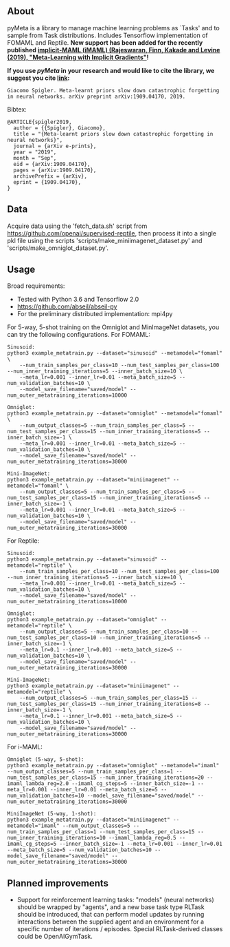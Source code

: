 
## About

pyMeta is a library to manage machine learning problems as `Tasks' and to sample from Task distributions. Includes Tensorflow implementation of FOMAML and Reptile. <b>New support has been added for the recently published [implicit-MAML (iMAML) (Rajeswaran, Finn, Kakade and Levine (2019), "Meta-Learning with Implicit Gradients"](https://arxiv.org/abs/1909.04630)!</b>

<b>If you use *pyMeta* in your research and would like to cite the library, we suggest you cite [link](https://arxiv.org/abs/1909.04170):</b>
```
Giacomo Spigler. Meta-learnt priors slow down catastrophic forgetting in neural networks. arXiv preprint arXiv:1909.04170, 2019.
```

Bibtex:
```
@ARTICLE{spigler2019,
  author = {{Spigler}, Giacomo},
  title = "{Meta-learnt priors slow down catastrophic forgetting in neural networks}",
  journal = {arXiv e-prints},
  year = "2019",
  month = "Sep",
  eid = {arXiv:1909.04170},
  pages = {arXiv:1909.04170},
  archivePrefix = {arXiv},
  eprint = {1909.04170},
}
```

## Data

Acquire data using the 'fetch_data.sh' script from https://github.com/openai/supervised-reptile, then process it into a single pkl file using the scripts 'scripts/make_miniimagenet_dataset.py' and 'scripts/make_omniglot_dataset.py'.

## Usage

Broad requirements:
+ Tested with Python 3.6 and Tensorflow 2.0
+ https://github.com/abseil/abseil-py
+ For the preliminary distributed implementation: mpi4py

For 5-way, 5-shot training on the Omniglot and MinImageNet datasets, you can try the following configurations. For FOMAML:

```
Sinusoid:
python3 example_metatrain.py --dataset="sinusoid" --metamodel="fomaml" \
    --num_train_samples_per_class=10 --num_test_samples_per_class=100 --num_inner_training_iterations=5 --inner_batch_size=10 \
    --meta_lr=0.001 --inner_lr=0.01 --meta_batch_size=5 --num_validation_batches=10 \
    --model_save_filename="saved/model" --num_outer_metatraining_iterations=10000

Omniglot:
python3 example_metatrain.py --dataset="omniglot" --metamodel="fomaml" \
    --num_output_classes=5 --num_train_samples_per_class=5 --num_test_samples_per_class=15 --num_inner_training_iterations=5 --inner_batch_size=-1 \
    --meta_lr=0.001 --inner_lr=0.01 --meta_batch_size=5 --num_validation_batches=10 \
    --model_save_filename="saved/model" --num_outer_metatraining_iterations=30000

Mini-ImageNet:
python3 example_metatrain.py --dataset="miniimagenet" --metamodel="fomaml" \
    --num_output_classes=5 --num_train_samples_per_class=5 --num_test_samples_per_class=15 --num_inner_training_iterations=5 --inner_batch_size=-1 \
    --meta_lr=0.001 --inner_lr=0.01 --meta_batch_size=5 --num_validation_batches=10 \
    --model_save_filename="saved/model" --num_outer_metatraining_iterations=30000
```

For Reptile:
```
Sinusoid:
python3 example_metatrain.py --dataset="sinusoid" --metamodel="reptile" \
    --num_train_samples_per_class=10 --num_test_samples_per_class=100 --num_inner_training_iterations=5 --inner_batch_size=10 \
    --meta_lr=0.001 --inner_lr=0.01 --meta_batch_size=5 --num_validation_batches=10 \
    --model_save_filename="saved/model" --num_outer_metatraining_iterations=10000

Omniglot:
python3 example_metatrain.py --dataset="omniglot" --metamodel="reptile" \
    --num_output_classes=5 --num_train_samples_per_class=10 --num_test_samples_per_class=10 --num_inner_training_iterations=5 --inner_batch_size=-1 \
    --meta_lr=0.1 --inner_lr=0.001 --meta_batch_size=5 --num_validation_batches=10 \
    --model_save_filename="saved/model" --num_outer_metatraining_iterations=30000

Mini-ImageNet:
python3 example_metatrain.py --dataset="miniimagenet" --metamodel="reptile" \
    --num_output_classes=5 --num_train_samples_per_class=15 --num_test_samples_per_class=15 --num_inner_training_iterations=8 --inner_batch_size=-1 \
    --meta_lr=0.1 --inner_lr=0.001 --meta_batch_size=5 --num_validation_batches=10 \
    --model_save_filename="saved/model" --num_outer_metatraining_iterations=30000
```

For i-MAML:
```
Omniglot (5-way, 5-shot):
python3 example_metatrain.py --dataset="omniglot" --metamodel="imaml" --num_output_classes=5 --num_train_samples_per_class=1 --num_test_samples_per_class=15 --num_inner_training_iterations=20 --imaml_lambda_reg=2.0 --imaml_cg_steps=5 --inner_batch_size=-1 --meta_lr=0.001 --inner_lr=0.01 --meta_batch_size=5 --num_validation_batches=10 --model_save_filename="saved/model" --num_outer_metatraining_iterations=30000

MiniImageNet (5-way, 1-shot):
python3 example_metatrain.py --dataset="miniimagenet" --metamodel="imaml" --num_output_classes=5 --num_train_samples_per_class=1 --num_test_samples_per_class=15 --num_inner_training_iterations=10 --imaml_lambda_reg=0.5 --imaml_cg_steps=5 --inner_batch_size=-1 --meta_lr=0.001 --inner_lr=0.01 --meta_batch_size=5 --num_validation_batches=10 --model_save_filename="saved/model" --num_outer_metatraining_iterations=30000
```


## Planned improvements

+ Support for reinforcement learning tasks: "models" (neural networks) should be wrapped by "agents", and a new base task type RLTask should be introduced, that can perform model updates by running interactions between the supplied agent and an environment for a specific number of iterations / episodes. Special RLTask-derived classes could be OpenAIGymTask.


